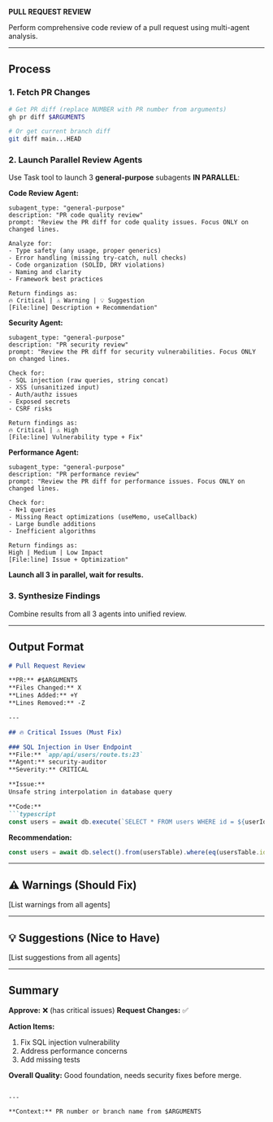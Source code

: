 **PULL REQUEST REVIEW**

Perform comprehensive code review of a pull request using multi-agent analysis.

---

## Process

### 1. Fetch PR Changes

```bash
# Get PR diff (replace NUMBER with PR number from arguments)
gh pr diff $ARGUMENTS

# Or get current branch diff
git diff main...HEAD
```

### 2. Launch Parallel Review Agents

Use Task tool to launch 3 **general-purpose** subagents **IN PARALLEL**:

**Code Review Agent:**
```
subagent_type: "general-purpose"
description: "PR code quality review"
prompt: "Review the PR diff for code quality issues. Focus ONLY on changed lines.

Analyze for:
- Type safety (any usage, proper generics)
- Error handling (missing try-catch, null checks)
- Code organization (SOLID, DRY violations)
- Naming and clarity
- Framework best practices

Return findings as:
🔥 Critical | ⚠️ Warning | 💡 Suggestion
[File:line] Description + Recommendation"
```

**Security Agent:**
```
subagent_type: "general-purpose"
description: "PR security review"
prompt: "Review the PR diff for security vulnerabilities. Focus ONLY on changed lines.

Check for:
- SQL injection (raw queries, string concat)
- XSS (unsanitized input)
- Auth/authz issues
- Exposed secrets
- CSRF risks

Return findings as:
🔥 Critical | ⚠️ High
[File:line] Vulnerability type + Fix"
```

**Performance Agent:**
```
subagent_type: "general-purpose"
description: "PR performance review"
prompt: "Review the PR diff for performance issues. Focus ONLY on changed lines.

Check for:
- N+1 queries
- Missing React optimizations (useMemo, useCallback)
- Large bundle additions
- Inefficient algorithms

Return findings as:
High | Medium | Low Impact
[File:line] Issue + Optimization"
```

**Launch all 3 in parallel, wait for results.**

### 3. Synthesize Findings

Combine results from all 3 agents into unified review.

---

## Output Format

```markdown
# Pull Request Review

**PR:** #$ARGUMENTS
**Files Changed:** X
**Lines Added:** +Y
**Lines Removed:** -Z

---

## 🔥 Critical Issues (Must Fix)

### SQL Injection in User Endpoint
**File:** `app/api/users/route.ts:23`
**Agent:** security-auditor
**Severity:** CRITICAL

**Issue:**
Unsafe string interpolation in database query

**Code:**
```typescript
const users = await db.execute(`SELECT * FROM users WHERE id = ${userId}`)
```

**Recommendation:**
```typescript
const users = await db.select().from(usersTable).where(eq(usersTable.id, userId))
```

---

## ⚠️ Warnings (Should Fix)

[List warnings from all agents]

---

## 💡 Suggestions (Nice to Have)

[List suggestions from all agents]

---

## Summary

**Approve:** ❌ (has critical issues)
**Request Changes:** ✅

**Action Items:**
1. Fix SQL injection vulnerability
2. Address performance concerns
3. Add missing tests

**Overall Quality:** Good foundation, needs security fixes before merge.
```

---

**Context:** PR number or branch name from $ARGUMENTS

